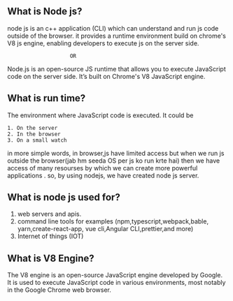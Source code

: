 
## What is Node js?
node js is  an c++ application (CLI) which can understand and run js code outside of the browser. it provides a runtime environment build on chrome's V8 js engine, enabling developers to execute js on the server side.

                        OR

Node.js is an open-source JS runtime  that allows you to execute JavaScript code on the server side. It’s built on Chrome's V8 JavaScript engine.

## What is run time?
The environment where JavaScript code is executed. It could be

    1. On the server
    2. In the browser 
    3. On a small watch




in more simple words, in browser,js have limited access but when we run js outside the browser(jab hm seeda OS per js ko run krte hai) then we have access of many resourses by which we can create more powerful applications . so, by using nodejs, we have created node js server.

## What is node js used for?
1. web servers and apis.
2. command line tools for examples (npm,typescript,webpack,bable, yarn,create-react-app, vue cli,Angular CLI,prettier,and more)
3. Internet of things (IOT)

## What is V8 Engine?
The V8 engine is an open-source JavaScript engine developed by Google. It is used to execute JavaScript code in various environments, most notably in the Google Chrome web browser.

